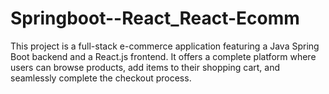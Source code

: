 # Springboot--React_React-Ecomm
This project is a full-stack e-commerce application featuring a Java Spring Boot backend and a React.js frontend. It offers a complete platform where users can browse products, add items to their shopping cart, and seamlessly complete the checkout process.
